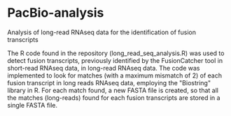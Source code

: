# PacBio-analysis
Analysis of long-read RNAseq data for the identification of fusion transcripts

The R code found in the repository (long_read_seq_analysis.R) was used to detect fusion transcripts, previously identified by the FusionCatcher tool in short-read RNAseq data, in long-read RNAseq data. 
The code was implemented to look for matches (with a maximum mismatch of 2) of each fusion transcript in long reads RNAseq data, employing the "Biostring" library in R. For each match found, a new FASTA file is created, so that all the matches (long-reads) found for each fusion transcripts are stored in a single FASTA file.
